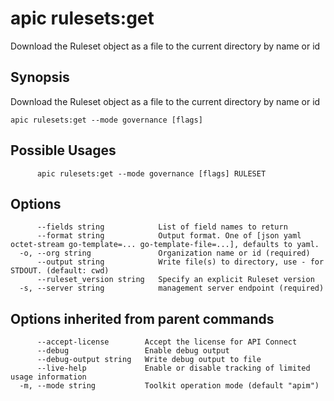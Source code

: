 # apic rulesets:get

Download the Ruleset object as a file to the current directory by name or id

## Synopsis

Download the Ruleset object as a file to the current directory by name or id

```
apic rulesets:get --mode governance [flags]
```

## Possible Usages

```
      apic rulesets:get --mode governance [flags] RULESET
```

## Options

```
      --fields string            List of field names to return
      --format string            Output format. One of [json yaml octet-stream go-template=... go-template-file=...], defaults to yaml.
  -o, --org string               Organization name or id (required)
      --output string            Write file(s) to directory, use - for STDOUT. (default: cwd)
      --ruleset_version string   Specify an explicit Ruleset version
  -s, --server string            management server endpoint (required)
```

## Options inherited from parent commands

```
      --accept-license        Accept the license for API Connect
      --debug                 Enable debug output
      --debug-output string   Write debug output to file
      --live-help             Enable or disable tracking of limited usage information
  -m, --mode string           Toolkit operation mode (default "apim")
```
